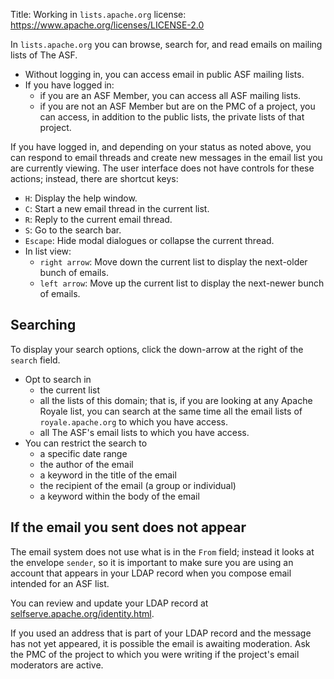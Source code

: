 Title: Working in `lists.apache.org` 
license: https://www.apache.org/licenses/LICENSE-2.0

In `lists.apache.org` you can browse, search for, and read emails on mailing lists of The ASF.

  - Without logging in, you can access email in public ASF mailing lists.
  - If you have logged in:
      - if you are an ASF Member, you can access all ASF mailing lists.
      - if you are not an ASF Member but are on the PMC of a project, you can access, in addition to the public lists, the private lists of that project.
   
If you have logged in, and depending on your status as noted above, you can respond to email threads and create new messages in the email list you are currently viewing. The user interface does not have controls for these actions; instead, there are shortcut keys:

  - `H`: Display the help window.
  - `C`: Start a new email thread in the current list.
  - `R`: Reply to the current email thread.
  - `S`: Go to the search bar.
  - `Escape`: Hide modal dialogues or collapse the current thread.
  - In list view:
    - `right arrow`: Move down the current list to display the next-older bunch of emails.
    - `left arrow`: Move up the current list to display the next-newer bunch of emails.

## Searching
To display your search options, click the down-arrow at the right of the `search` field.

  - Opt to search in
    - the current list
    - all the lists of this domain; that is, if you are looking at any Apache Royale list, you can search at the same time all the email lists of `royale.apache.org` to which you have access.
    - all The ASF's email lists to which you have access.
  - You can restrict the search to
    - a specific date range
    - the author of the email
    - a keyword in the title of the email
    - the recipient of the email (a group or individual)
    - a keyword within the body of the email

## If the email you sent does not appear
The email system does not use what is in the `From` field; instead it looks at the envelope `sender`, so it is important to make sure you are using an account that appears in your LDAP record when you compose email intended for an ASF list. 

You can review and update your LDAP record at <a href="https://selfserve.apache.org/identity.html" target="_blank">selfserve.apache.org/identity.html</a>.

If you used an address that is part of your LDAP record and the message has not yet appeared, it is possible the email is awaiting moderation. Ask the PMC of the project to which you were writing if the project's email moderators are active.
